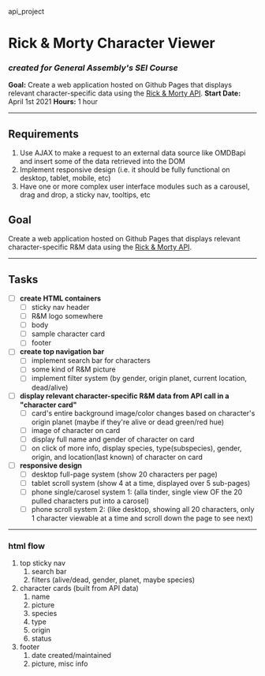 api_project

# Rick & Morty Character Viewer

### *created for General Assembly's SEI Course*
**Goal:** Create a web application hosted on Github Pages that displays relevant character-specific data using the [Rick & Morty API](https://rickandmortyapi.com).
**Start Date:** April 1st 2021
**Hours:** 1 hour
___

## Requirements
1. Use AJAX to make a request to an external data source like OMDBapi and insert some of the data retrieved into the DOM
2. Implement responsive design (i.e. it should be fully functional on desktop, tablet, mobile, etc)
3. Have one or more complex user interface modules such as a carousel, drag and drop, a sticky nav, tooltips, etc

## Goal
Create a web application hosted on Github Pages that displays relevant character-specific R&M data using the [Rick & Morty API](https://rickandmortyapi.com).
___

## Tasks

- [ ] **create HTML containers**
	- [ ] sticky nav header
	- [ ] R&M logo somewhere
	- [ ] body
	- [ ] sample character card
	- [ ] footer
- [ ] **create top navigation bar**
	- [ ] implement search bar for characters
	- [ ] some kind of R&M picture
	- [ ] implement filter system (by gender, origin planet, current location, dead/alive)
- [ ] **display relevant character-specific R&M data from API call in a "character card"**
	- [ ] card's entire background image/color changes based on character's origin planet (maybe if they're alive or dead green/red hue)
	- [ ] image of character on card
	- [ ] display full name and gender of character on card
	- [ ] on click of more info, display species, type(subspecies), gender, origin, and location(last known) of character on card
- [ ] **responsive design**
	- [ ] desktop full-page system (show 20 characters per page)
	- [ ] tablet scroll system (show 4 at a time, displayed over 5 sub-pages)
	- [ ] phone single/carosel system 1: (alla tinder, single view OF the 20 pulled characters put into a carosel)
	- [ ] phone scroll system 2: (like desktop, showing all 20 characters, only 1 character viewable at a time and scroll down the page to see next)
___

### html flow

1. top sticky nav
	1. search bar
	2. filters (alive/dead, gender, planet, maybe species)
2. character cards (built from API data)
	1. name
	2. picture
	3. species
	4. type
	5. origin
	6. status
3. footer
	1. date created/maintained
	2. picture, misc info